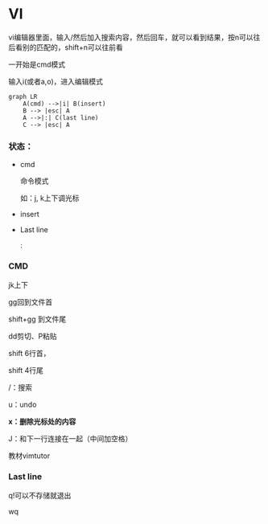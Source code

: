 # VI

vi编辑器里面，输入/然后加入搜索内容，然后回车，就可以看到结果，按n可以往后看别的匹配的，shift+n可以往前看

一开始是cmd模式

输入i(或者a,o)，进入编辑模式

```mermaid
graph LR
	A(cmd) -->|i| B(insert)
	B --> |esc| A
	A -->|:| C(last line)
	C --> |esc| A
```

### 状态：

- cmd

  命令模式

  如：j, k上下调光标

- insert

- Last line

  :

### CMD

jk上下

gg回到文件首

shift+gg 到文件尾

dd剪切、P粘贴

shift 6行首，

shift 4行尾

/：搜索

u：undo

**x：删除光标处的内容**

J：和下一行连接在一起（中间加空格）

教材vimtutor

### Last line

q!可以不存储就退出

wq

